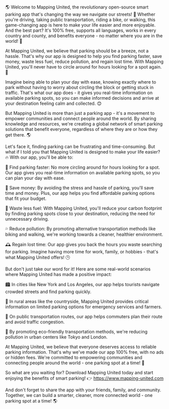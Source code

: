 🌎 Welcome to Mapping United, the revolutionary open-source smart parking app that's changing the way we navigate our streets! 🚗 Whether you're driving, taking public transportation, riding a bike, or walking, this game-changing app is here to make your life easier and more enjoyable. And the best part? It's 100% free, supports all languages, works in every country and county, and benefits everyone - no matter where you are in the world! 🌟

At Mapping United, we believe that parking should be a breeze, not a hassle. That's why our app is designed to help you find parking faster, save money, waste less fuel, reduce pollution, and regain lost time. With Mapping United, you'll never have to circle around for hours looking for a spot again. 📍

Imagine being able to plan your day with ease, knowing exactly where to park without having to worry about circling the block or getting stuck in traffic. That's what our app does - it gives you real-time information on available parking spots, so you can make informed decisions and arrive at your destination feeling calm and collected. 😊

But Mapping United is more than just a parking app - it's a movement to empower communities and connect people around the world. By sharing knowledge and resources, we're creating a global network of smart parking solutions that benefit everyone, regardless of where they are or how they get there. 🌎

Let's face it, finding parking can be frustrating and time-consuming. But what if I told you that Mapping United is designed to make your life easier? 🔥 With our app, you'll be able to:

📍 Find parking faster: No more circling around for hours looking for a spot. Our app gives you real-time information on available parking spots, so you can plan your day with ease.

💸 Save money: By avoiding the stress and hassle of parking, you'll save time and money. Plus, our app helps you find affordable parking options that fit your budget.

🌟 Waste less fuel: With Mapping United, you'll reduce your carbon footprint by finding parking spots close to your destination, reducing the need for unnecessary driving.

💦 Reduce pollution: By promoting alternative transportation methods like biking and walking, we're working towards a cleaner, healthier environment.

🕰️ Regain lost time: Our app gives you back the hours you waste searching for parking. Imagine having more time for work, family, or hobbies - that's what Mapping United offers! 🕒

But don't just take our word for it! Here are some real-world scenarios where Mapping United has made a positive impact:

🏙️ In cities like New York and Los Angeles, our app helps tourists navigate crowded streets and find parking quickly.

🌳 In rural areas like the countryside, Mapping United provides critical information on limited parking options for emergency services and farmers.

🚂 On public transportation routes, our app helps commuters plan their route and avoid traffic congestion.

💨 By promoting eco-friendly transportation methods, we're reducing pollution in urban centers like Tokyo and London.

At Mapping United, we believe that everyone deserves access to reliable parking information. That's why we've made our app 100% free, with no ads or hidden fees. We're committed to empowering communities and connecting people around the world - one parking spot at a time! 🌟

So what are you waiting for? Download Mapping United today and start enjoying the benefits of smart parking! 👉 https://www.mapping-united.com

And don't forget to share the app with your friends, family, and community. Together, we can build a smarter, cleaner, more connected world - one parking spot at a time! 🌎